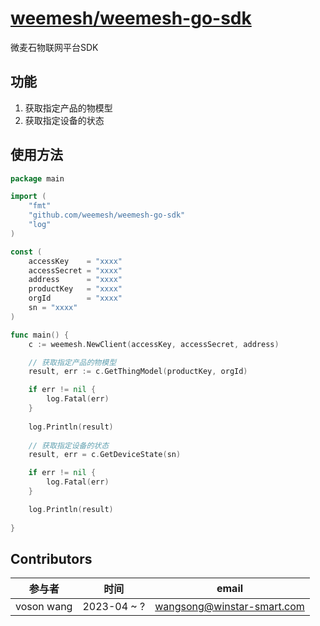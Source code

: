 # [weemesh/weemesh-go-sdk](https://github.com/weemesh/weemesh-go-sdk)

微麦石物联网平台SDK

## 功能
1. 获取指定产品的物模型
2. 获取指定设备的状态


## 使用方法

```go
package main

import (
	"fmt"
	"github.com/weemesh/weemesh-go-sdk"
	"log"
)

const (
	accessKey    = "xxxx"
	accessSecret = "xxxx"
	address      = "xxxx"
	productKey   = "xxxx"
	orgId        = "xxxx"
	sn = "xxxx"
)

func main() {
	c := weemesh.NewClient(accessKey, accessSecret, address)

	// 获取指定产品的物模型
	result, err := c.GetThingModel(productKey, orgId)

	if err != nil {
		log.Fatal(err)
	}
	
	log.Println(result)
	
	// 获取指定设备的状态
	result, err = c.GetDeviceState(sn)

	if err != nil {
		log.Fatal(err)
	}

	log.Println(result)
	
}

```


## Contributors

| 参与者        | 时间          | email                      |
|------------|-------------|----------------------------|
| voson wang | 2023-04 ~ ? | wangsong@winstar-smart.com |

